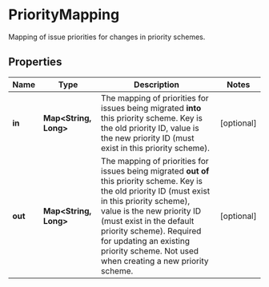 

# PriorityMapping

Mapping of issue priorities for changes in priority schemes.

## Properties

| Name | Type | Description | Notes |
|------------ | ------------- | ------------- | -------------|
|**in** | **Map&lt;String, Long&gt;** | The mapping of priorities for issues being migrated **into** this priority scheme. Key is the old priority ID, value is the new priority ID (must exist in this priority scheme). |  [optional] |
|**out** | **Map&lt;String, Long&gt;** | The mapping of priorities for issues being migrated **out of** this priority scheme. Key is the old priority ID (must exist in this priority scheme), value is the new priority ID (must exist in the default priority scheme). Required for updating an existing priority scheme. Not used when creating a new priority scheme. |  [optional] |



